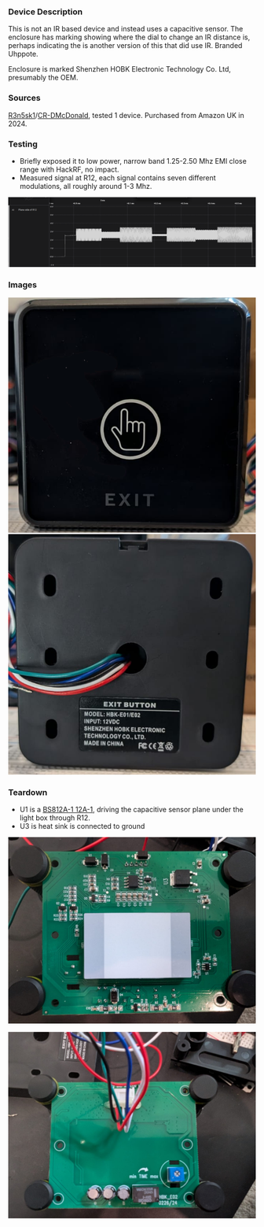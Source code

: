 ### Device Description

This is not an IR based device and instead uses a capacitive sensor. The enclosure has marking showing where the dial to change an IR distance is, perhaps indicating the is another version of this that did use IR. Branded Uhppote.

Enclosure is marked Shenzhen HOBK Electronic Technology Co. Ltd, presumably the OEM.

### Sources

[R3n5sk1](https://twitter.com/R3n5k1)/[CR-DMcDonald](https://github.com/CR-DMcDonald), tested 1 device. Purchased from Amazon UK in 2024.

### Testing

* Briefly exposed it to low power, narrow band 1.25-2.50 Mhz EMI close range with HackRF, no impact.
* Measured signal at R12, each signal contains seven different modulations, all roughly around 1-3 Mhz.

![R12](img/hbk-e02/hbk-eo2-r12-scope.png)

### Images

![hbk-e02_front](img/hbk-e02/hbk-e02-front.png)
![hbk-e02_rear](img/hbk-e02/hbk-e02-rear.png)

### Teardown

* U1 is a [BS812A-1 12A-1](https://www.holtek.com/page/vg/BS814A-1), driving the capacitive sensor plane under the light box through R12.
* U3 is heat sink is connected to ground

![hbk-e010e2_pcb_front](img/hbk-e02/hbk-e01e02-pcb-front.jpeg)

![hbk-e010e2_pcb_rear](img/hbk-e02/hbk-e01e02-pcb-rear.jpeg)

